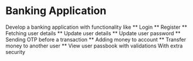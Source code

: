 # Banking Application
Develop a banking application with functionality like 
** Login
** Register
** Fetching user details
** Update user details
** Update user password 
** Sending OTP before a transaction
** Adding money to account
** Transfer money to another user
** View user passbook with validations
With extra security
